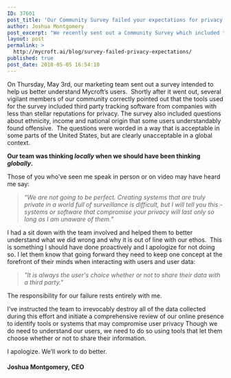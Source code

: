 ```yaml
---
ID: 37601
post_title: 'Our Community Survey failed your expectations for privacy &#8211; here&#8217;s how we&#8217;re going to do better'
author: Joshua Montgomery
post_excerpt: "We recently sent out a Community Survey which included tracking tools, as well as demographic questions, which do not meet our community's expectations of privacy. <strong>Here's how we're going to do better. </strong>"
layout: post
permalink: >
  http://mycroft.ai/blog/survey-failed-privacy-expectations/
published: true
post_date: 2018-05-05 16:54:10
---
```

<span style="font-weight: 400;">On Thursday, May 3rd, our marketing team sent out a survey intended to help us better understand Mycroft’s users.  Shortly after it went out, several vigilant members of our community correctly pointed out that the tools used for the survey included third party tracking software from companies with less than stellar reputations for privacy. </span><span style="font-weight: 400;">The survey also included questions about ethnicity, income and national origin that some users understandably found offensive.  The questions were worded in a way that is acceptable in some parts of the United States, but are clearly unacceptable in a global context.  </span>

<strong>Our team was thinking <em>locally</em> when we should have been thinking <em>globally</em>.</strong>

<span style="font-weight: 400;">Those of you who’ve seen me speak in person or on video may have heard me say: </span>
<blockquote><em><span style="font-weight: 400;">“We are not going to be perfect. Creating systems that are truly private in a world full of surveillance is difficult, but I will tell you this - systems or software that compromise your privacy will last only so long as I am unaware of them.”</span></em></blockquote>
<span style="font-weight: 400;">I had a sit down with the team involved and helped them to better understand what we did wrong and why it is out of line with our ethos.  This is something I should have done proactively and I apologize for not doing so. I let them know that going forward they need to keep one concept at the forefront of their minds when interacting with users and user data:</span>
<blockquote><em><span style="font-weight: 400;">"It is always the user's choice whether or not to share their data with a third party."</span></em></blockquote>
<span style="font-weight: 400;">The responsibility for our failure rests entirely with me.</span>

<span style="font-weight: 400;">I’ve instructed the team to irrevocably destroy all of the data collected during this effort and initiate a comprehensive review of our online presence to identify tools or systems that may compromise user privacy Though we do need to understand our users, we need to do so using tools that let them choose whether or not to share their information.</span>

<span style="font-weight: 400;">I apologize. We’ll work to do better.</span>
<h4><strong>Joshua Montgomery, CEO</strong></h4>